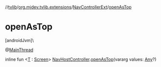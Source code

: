 //[tvlib](../../../index.md)/[org.mjdev.tvlib.extensions](../index.md)/[NavControllerExt](index.md)/[openAsTop](open-as-top.md)

# openAsTop

[androidJvm]\

@[MainThread](https://developer.android.com/reference/kotlin/androidx/annotation/MainThread.html)

inline fun &lt;[T](open-as-top.md) : [Screen](../../org.mjdev.tvlib.screen/-screen/index.md)&gt; [NavHostController](https://developer.android.com/reference/kotlin/androidx/navigation/NavHostController.html).[openAsTop](open-as-top.md)(vararg values: [Any](https://kotlinlang.org/api/latest/jvm/stdlib/kotlin/-any/index.html)?)
